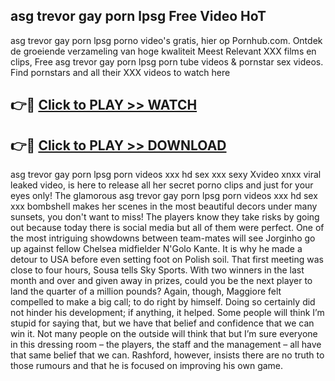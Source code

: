 ## asg trevor gay porn lpsg Free Video HoT 

asg trevor gay porn lpsg porno video's gratis, hier op Pornhub.com. Ontdek de groeiende verzameling van hoge kwaliteit Meest Relevant XXX films en clips,
Free asg trevor gay porn lpsg porn tube videos & pornstar sex videos. Find pornstars and all their XXX videos to watch here


## 👉🔴 [Click to PLAY >> WATCH](http://us.freeplayer.one?title=asg_trevor_gay_porn_lpsg&ref=16D)

## 👉🔴 [Click to PLAY >> DOWNLOAD](http://us.freeplayer.one?title=asg_trevor_gay_porn_lpsg&ref=16D)


asg trevor gay porn lpsg porn videos xxx hd sex xxx sexy Xvideo xnxx viral leaked video, is here to release all her secret porno clips and just for your eyes only! The glamorous asg trevor gay porn lpsg porn videos xxx hd sex xxx bombshell makes her scenes in the most beautiful decors under many sunsets, you don't want to miss! The players know they take risks by going out because today there is social media but all of them were perfect. One of the most intriguing showdowns between team-mates will see Jorginho go up against fellow Chelsea midfielder N'Golo Kante. It is why he made a detour to USA before even setting foot on Polish soil. That first meeting was close to four hours, Sousa tells Sky Sports. With two winners in the last month and over and given away in prizes, could you be the next player to land the quarter of a million pounds? Again, though, Maggiore felt compelled to make a big call; to do right by himself. Doing so certainly did not hinder his development; if anything, it helped. Some people will think I’m stupid for saying that, but we have that belief and confidence that we can win it. Not many people on the outside will think that but I’m sure everyone in this dressing room – the players, the staff and the management – all have that same belief that we can. Rashford, however, insists there are no truth to those rumours and that he is focused on improving his own game.